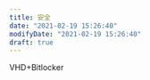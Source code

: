 ```yaml
---
title: 安全
date: "2021-02-19 15:26:40"
modifyDate: "2021-02-19 15:26:40"
draft: true
---
```

VHD+Bitlocker
